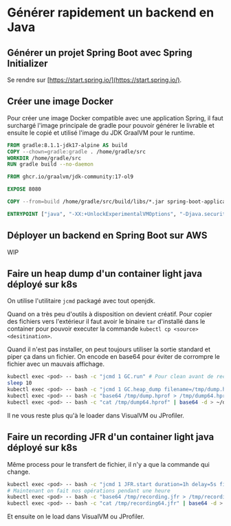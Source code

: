 # Générer rapidement un backend en Java

## Générer un projet Spring Boot avec Spring Initializer

Se rendre sur [https://start.spring.io/](https://start.spring.io/).

## Créer une image Docker

Pour créer une image Docker compatible avec une application Spring, il faut surchargé l'image principale de gradle pour pouvoir générer le livrable et ensuite le copié et utilisé l'image du JDK GraalVM pour le runtime.

```dockerfile
FROM gradle:8.1.1-jdk17-alpine AS build
COPY --chown=gradle:gradle . /home/gradle/src
WORKDIR /home/gradle/src
RUN gradle build --no-daemon

FROM ghcr.io/graalvm/jdk-community:17-ol9

EXPOSE 8080

COPY --from=build /home/gradle/src/build/libs/*.jar spring-boot-application.jar

ENTRYPOINT ["java", "-XX:+UnlockExperimentalVMOptions", "-Djava.security.egd=file:/dev/./urandom","-jar","spring-boot-application.jar"]
```

## Déployer un backend en Spring Boot sur AWS

WIP

## Faire un heap dump d'un container light java déployé sur k8s

On utilise l'utilitaire `jcmd` packagé avec tout openjdk.

Quand on a très peu d'outils à disposition on devient créatif. Pour copier des fichiers vers l'extérieur il faut avoir le binaire `tar` d'installé dans le container pour pouvoir executer la commande `kubectl cp <source> <desitination>`.

Quand il n'est pas installer, on peut toujours utiliser la sortie standard et piper ça dans un fichier. On encode en base64 pour éviter de corrompre le fichier avec un mauvais affichage.

```sh
kubectl exec <pod> -- bash -c "jcmd 1 GC.run" # Pour clean avant de record la mémoire
sleep 10
kubectl exec <pod> -- bash -c "jcmd 1 GC.heap_dump filename=/tmp/dump.hprof"
kubectl exec <pod> -- bash -c "base64 /tmp/dump.hprof > /tmp/dump64.hprof"
kubectl exec <pod> -- bash -c "cat /tmp/dump64.hprof" | base64 -d > ~/dump.hprof
```

Il ne vous reste plus qu'à le loader dans VisualVM ou JProfiler.

## Faire un recording JFR d'un container light java déployé sur k8s

Même process pour le transfert de fichier, il n'y a que la commande qui change.

```sh
kubectl exec <pod> -- bash -c "jcmd 1 JFR.start duration=1h delay=5s filename=/tmp/recording.jfr"
# Maintenant on fait nos opérations pendant une heure
kubectl exec <pod> -- bash -c "base64 /tmp/recording.jfr > /tmp/recording64.jfr"
kubectl exec <pod> -- bash -c "cat /tmp/recording64.jfr" | base64 -d > ~/recording.jfr
```

Et ensuite on le load dans VisualVM ou JProfiler.
